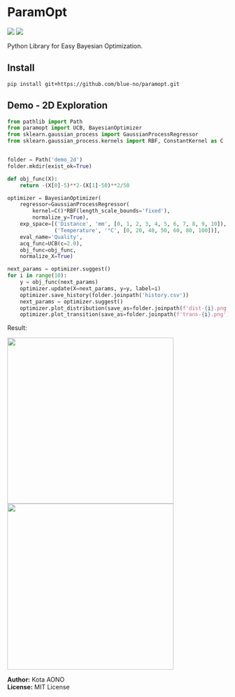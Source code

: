 # ParamOpt
<img src="https://img.shields.io/badge/version-v2.0.2-blue"> <img src="https://img.shields.io/badge/coverage-93%25-green">

Python Library for Easy Bayesian Optimization.

## Install
```
pip install git+https://github.com/blue-no/paramopt.git
```

## Demo - 2D Exploration
```Python
from pathlib import Path
from paramopt import UCB, BayesianOptimizer
from sklearn.gaussian_process import GaussianProcessRegressor
from sklearn.gaussian_process.kernels import RBF, ConstantKernel as C


folder = Path('demo_2d')
folder.mkdir(exist_ok=True)

def obj_func(X):
    return -(X[0]-5)**2-(X[1]-50)**2/50

optimizer = BayesianOptimizer(
    regressor=GaussianProcessRegressor(
        kernel=C()*RBF(length_scale_bounds='fixed'),
        normalize_y=True),
    exp_space=[('Distance', 'mm', [0, 1, 2, 3, 4, 5, 6, 7, 8, 9, 10]),
               ('Temperature', '°C', [0, 20, 40, 50, 60, 80, 100])],
    eval_name='Quality',
    acq_func=UCB(c=2.0),
    obj_func=obj_func,
    normalize_X=True)

next_params = optimizer.suggest()
for i in range(10):
    y = obj_func(next_params)
    optimizer.update(X=next_params, y=y, label=i)
    optimizer.save_history(folder.joinpath('history.csv'))
    next_params = optimizer.suggest()
    optimizer.plot_distribution(save_as=folder.joinpath(f'dist-{i}.png'))
    optimizer.plot_transition(save_as=folder.joinpath(f'trans-{i}.png'))
```

Result:

<img src="https://user-images.githubusercontent.com/88641432/210295005-c5b22fe9-7d34-4da1-abad-57872749aa48.gif" width="380px"><img src="https://user-images.githubusercontent.com/88641432/210295012-b5359822-733f-4fc0-b2a8-bda8d94b9b58.gif" width="380px">

**Author:** Kota AONO  
**License:** MIT License

